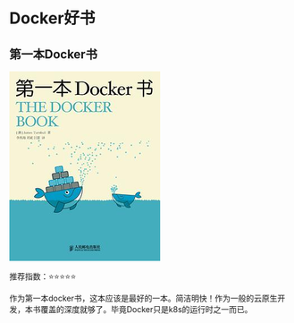 # Docker好书

## 第一本Docker书

![第一本Docker书](./第一本Docker书.jpg)

推荐指数：⭐️⭐️⭐️⭐️⭐️

作为第一本docker书，这本应该是最好的一本。简洁明快！作为一般的云原生开发，本书覆盖的深度就够了。毕竟Docker只是k8s的运行时之一而已。
